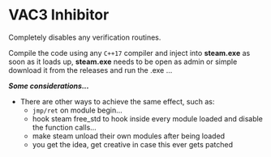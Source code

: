 # VAC3 Inhibitor

Completely disables any verification routines.

Compile the code using any `C++17` compiler and inject into **steam.exe** as soon as it loads up, **steam.exe** needs to be open as admin or simple download it from the releases and run the .exe ...

***Some considerations...***
- There are other ways to achieve the same effect, such as:
	- `jmp/ret` on module begin...
	- hook steam free_std to hook inside every module loaded and disable the function calls...
	- make steam unload their own modules after being loaded
	- you get the idea, get creative in case this ever gets patched
